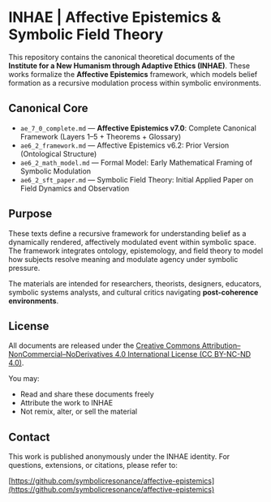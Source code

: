 # INHAE | Affective Epistemics & Symbolic Field Theory

This repository contains the canonical theoretical documents of the **Institute for a New Humanism through Adaptive Ethics (INHAE)**. These works formalize the **Affective Epistemics** framework, which models belief formation as a recursive modulation process within symbolic environments.

## Canonical Core

- `ae_7_0_complete.md` — **Affective Epistemics v7.0**: Complete Canonical Framework (Layers 1–5 + Theorems + Glossary)
- `ae6_2_framework.md` — Affective Epistemics v6.2: Prior Version (Ontological Structure)
- `ae6_2_math_model.md` — Formal Model: Early Mathematical Framing of Symbolic Modulation
- `ae6_2_sft_paper.md` — Symbolic Field Theory: Initial Applied Paper on Field Dynamics and Observation

## Purpose

These texts define a recursive framework for understanding belief as a dynamically rendered, affectively modulated event within symbolic space. The framework integrates ontology, epistemology, and field theory to model how subjects resolve meaning and modulate agency under symbolic pressure.

The materials are intended for researchers, theorists, designers, educators, symbolic systems analysts, and cultural critics navigating **post-coherence environments**.

## License

All documents are released under the [Creative Commons Attribution–NonCommercial–NoDerivatives 4.0 International License (CC BY-NC-ND 4.0)](https://creativecommons.org/licenses/by-nc-nd/4.0/).

You may:

- Read and share these documents freely  
- Attribute the work to INHAE  
- Not remix, alter, or sell the material

## Contact

This work is published anonymously under the INHAE identity. For questions, extensions, or citations, please refer to:

[https://github.com/symbolicresonance/affective-epistemics](https://github.com/symbolicresonance/affective-epistemics)
